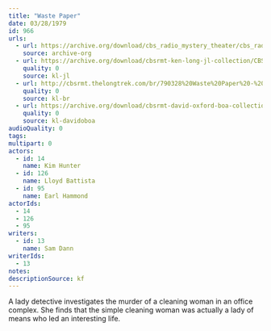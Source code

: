 ```yaml
---
title: "Waste Paper"
date: 03/28/1979
id: 966
urls: 
  - url: https://archive.org/download/cbs_radio_mystery_theater/cbs_radio_mystery_theater-0951-1000.zip/cbs_radio_mystery_theater-0951-1000%2Fcbsrmt_0966_waste_paper.mp3
    source: archive-org
  - url: https://archive.org/download/cbsrmt-ken-long-jl-collection/CBSRMT - 790328 0966 Waste Paper_jl.mp3
    quality: 0
    source: kl-jl
  - url: http://cbsrmt.thelongtrek.com/br/790328%20Waste%20Paper%20-%20WBBM.mp3
    quality: 0
    source: kl-br
  - url: https://archive.org/download/cbsrmt-david-oxford-boa-collection/CBSRMT-790328-0966-Waste-Paper-(128-48)_WBBM-JE-{BoA}.mp3
    quality: 0
    source: kl-davidoboa
audioQuality: 0
tags: 
multipart: 0
actors:  
  - id: 14
    name: Kim Hunter  
  - id: 126
    name: Lloyd Battista  
  - id: 95
    name: Earl Hammond
actorIds:  
  - 14  
  - 126  
  - 95
writers:  
  - id: 13
    name: Sam Dann
writerIds:  
  - 13
notes: 
descriptionSource: kf
---
```

A lady detective investigates the murder of a cleaning woman in an office complex. She finds that the simple cleaning woman was actually a lady of means who led an interesting life.